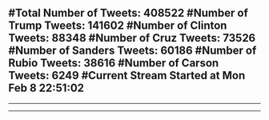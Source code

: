 #Total Number of Tweets: 408522 
#Number of Trump Tweets: 141602
#Number of Clinton Tweets: 88348
#Number of Cruz Tweets: 73526
#Number of Sanders Tweets: 60186
#Number of Rubio Tweets: 38616
#Number of Carson Tweets: 6249
#Current Stream Started at Mon Feb  8 22:51:02
---
---
---
